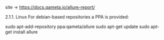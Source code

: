 site -> https://docs.qameta.io/allure-report/

2.1.1. Linux
For debian-based repositories a PPA is provided:

sudo apt-add-repository ppa:qameta/allure
sudo apt-get update
sudo apt-get install allure
